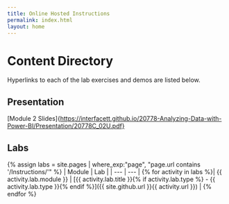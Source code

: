 ```yaml
---
title: Online Hosted Instructions
permalink: index.html
layout: home
---
```


# Content Directory

Hyperlinks to each of the lab exercises and demos are listed below.

## Presentation

[Module 2 Slides]{https://interfacett.github.io/20778-Analyzing-Data-with-Power-BI/Presentation/20778C_02U.pdf}

## Labs

{% assign labs = site.pages | where_exp:"page", "page.url contains '/Instructions/'" %}
| Module | Lab |
| --- | --- | 
{% for activity in labs  %}| {{ activity.lab.module }} | [{{ activity.lab.title }}{% if activity.lab.type %} - {{ activity.lab.type }}{% endif %}]({{ site.github.url }}{{ activity.url }}) |
{% endfor %}
